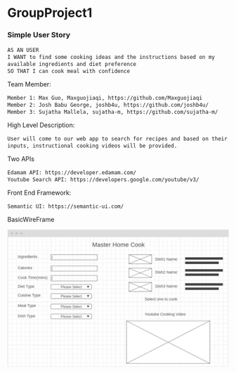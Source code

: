 # GroupProject1

### Simple User Story

```
AS AN USER
I WANT to find some cooking ideas and the instructions based on my available ingredients and diet preference
SO THAT I can cook meal with confidence 
```


Team Member:
```
Member 1: Max Guo, Maxguojiaqi, https://github.com/Maxguojiaqi
Member 2: Josh Babu George, joshb4u, https://github.com/joshb4u/
Member 3: Sujatha Mallela, sujatha-m, https://github.com/sujatha-m/
```

High Level Description:
```
User will come to our web app to search for recipes and based on their inputs, instructional cooking videos will be provided.
```

Two APIs

```
Edamam API: https://developer.edamam.com/
Youtube Search API: https://developers.google.com/youtube/v3/
```

Front End Framework:
```
Semantic UI: https://semantic-ui.com/
```

BasicWireFrame

![wireframe](./utilities/wireframe.jpg)